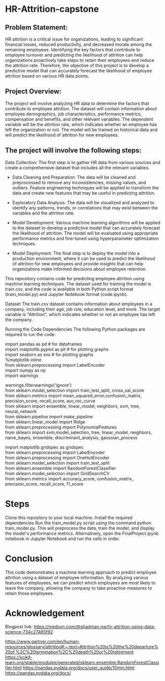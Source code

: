 # HR-Attrition-capstone

## Problem Statement:
HR attrition is a critical issue for organizations, leading to significant financial losses, reduced productivity, and decreased morale among the remaining employees. Identifying the key factors that contribute to employee turnover and predicting the likelihood of attrition can help organizations proactively take steps to retain their employees and reduce the attrition rate. Therefore, the objective of this project is to develop a predictive model that can accurately forecast the likelihood of employee attrition based on various HR data points.

## Project Overview:
The project will involve analyzing HR data to determine the factors that contribute to employee attrition. The dataset will contain information about employee demographics, job characteristics, performance metrics, compensation and benefits, and other relevant variables. The dependent variable will be the attrition rate, which indicates whether an employee has left the organization or not. The model will be trained on historical data and will predict the likelihood of attrition for new employees.

## The project will involve the following steps:
Data Collection: The first step is to gather HR data from various sources and create a comprehensive dataset that includes all the relevant variables.

* Data Cleaning and Preparation: The data will be cleaned and preprocessed to remove any inconsistencies, missing values, and outliers. Feature engineering techniques will be applied to transform the data and create new features that may be useful in predicting attrition.

* Exploratory Data Analysis: The data will be visualized and analyzed to identify any patterns, trends, or correlations that may exist between the variables and the attrition rate.

* Model Development: Various machine learning algorithms will be applied to the dataset to develop a predictive model that can accurately forecast the likelihood of attrition. The model will be evaluated using appropriate performance metrics and fine-tuned using hyperparameter optimization techniques.

* Model Deployment: The final step is to deploy the model into a production environment, where it can be used to predict the likelihood of attrition for new employees and provide insights that can help organizations make informed decisions about employee retention.

This repository contains code for predicting employee attrition using machine learning techniques. The dataset used for training the model is train.csv, and the code is available in both Python script format (train_model.py) and Jupyter Notebook format (code.ipynb).

Dataset
The train.csv dataset contains information about employees in a company, including their age, job role, education level, and more. The target variable is "Attrition", which indicates whether or not an employee has left the company.

Running the Code
Dependencies
The following Python packages are required to run the code:

import pandas as pd  # for dataframes <br>
import matplotlib.pyplot as plt # for plotting graphs <br>
import seaborn as sns # for plotting graphs <br>
%matplotlib inline  <br>
from sklearn.preprocessing import LabelEncoder <br>
import numpy as np  <br>
import warnings <br>

warnings.filterwarnings('ignore') <br>
from sklearn.model_selection import train_test_split, cross_val_score <br>
from sklearn.metrics import mean_squared_error,confusion_matrix, precision_score, recall_score, auc,roc_curve <br>
from sklearn import ensemble, linear_model, neighbors, svm, tree, neural_network <br>
from sklearn.pipeline import make_pipeline <br>
from sklearn.linear_model import Ridge <br>
from sklearn.preprocessing import PolynomialFeatures <br>
from sklearn import svm,model_selection, tree, linear_model, neighbors, naive_bayes, ensemble, discriminant_analysis, gaussian_process <br>

import matplotlib.gridspec as gridspec <br>
from sklearn.preprocessing import LabelEncoder <br>
from sklearn.preprocessing import OneHotEncoder <br>
from sklearn.model_selection import train_test_split <br>
from sklearn.ensemble import RandomForestClassifier <br>
from sklearn.model_selection import GridSearchCV <br>
from sklearn.metrics import accuracy_score, confusion_matrix, precision_score, recall_score, f1_score <br>

# Steps
Clone this repository to your local machine.
Install the required dependencies
Run the train_model.py script using the command python train_model.py. This will preprocess the data, train the model, and display the model's performance metrics.
Alternatively, open the FinalProject.ipynb notebook in Jupyter Notebook and run the cells in order.

# Conclusion
This code demonstrates a machine learning approach to predict employee attrition using a dataset of employee information. By analyzing various features of employees, we can predict which employees are most likely to leave the company, allowing the company to take proactive measures to retain those employees.

# Acknowledgement
Blogpost link: https://medium.com/@shadman.nw/hr-attrition-using-data-science-734c27485f92

https://www.gartner.com/en/human-resources/glossary/attrition#:~:text=Attrition%20is%20the%20departure%20of,%2C%20termination%2C%20death%20or%20retirement
https://scikit-learn.org/stable/modules/generated/sklearn.ensemble.RandomForestClassifier.html
https://pandas.pydata.org/docs/user_guide/10min.html
https://pandas.pydata.org/docs/

